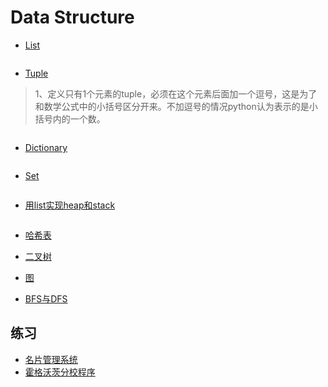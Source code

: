 # Data Structure

- [List]()

```python

```


- [Tuple]()

> 1、定义只有1个元素的tuple，必须在这个元素后面加一个逗号，这是为了和数学公式中的小括号区分开来。不加逗号的情况python认为表示的是小括号内的一个数。





```python

```


- [Dictionary]()

```python

```


- [Set]()

```python

```


- [用list实现heap和stack]()

```python

```

- [哈希表]()





- [二叉树]()





- [图]()






- [BFS与DFS]()







## 练习

- [名片管理系统]()
- [霍格沃茨分校程序]()

